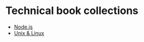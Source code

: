 # Technical book collections

* [Node.js](https://github.com/tech-book-collections/Node.js)
* [Unix & Linux](https://github.com/tech-book-collections/Unix-Linux)
